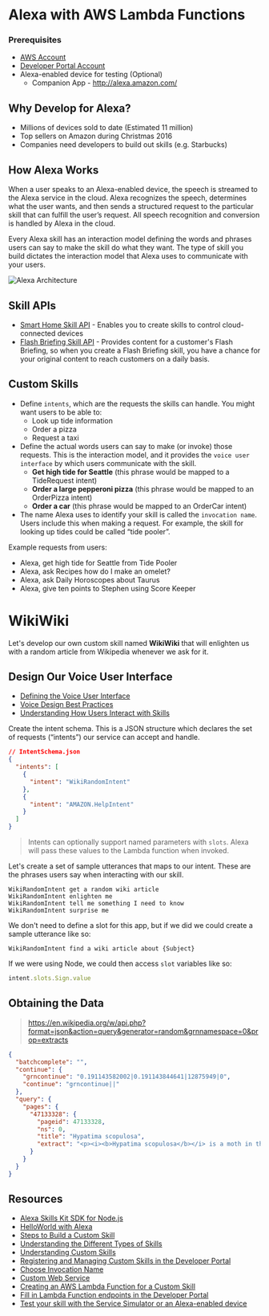 # Alexa with AWS Lambda Functions

### Prerequisites

- [AWS Account](https://aws.amazon.com/)
- [Developer Portal Account](https://developer.amazon.com/edw/home.html)
- Alexa-enabled device for testing (Optional)
  * Companion App - http://alexa.amazon.com/

## Why Develop for Alexa?

- Millions of devices sold to date (Estimated 11 million)
- Top sellers on Amazon during Christmas 2016
- Companies need developers to build out skills (e.g. Starbucks)

## How Alexa Works

When a user speaks to an Alexa-enabled device, the speech is streamed to the Alexa service in the cloud. Alexa recognizes the speech, determines what the user wants, and then sends a structured request to the particular skill that can fulfill the user’s request. All speech recognition and conversion is handled by Alexa in the cloud.

Every Alexa skill has an interaction model defining the words and phrases users can say to make the skill do what they want. The type of skill you build dictates the interaction model that Alexa uses to communicate with your users.

![Alexa Architecture](https://images-na.ssl-images-amazon.com/images/G/01/mobile-apps/dex/ask-customskills/ASKArchitecture._TTH_.png)

## Skill APIs

- [Smart Home Skill API](https://developer.amazon.com/public/solutions/alexa/alexa-skills-kit/overviews/understanding-the-smart-home-skill-api) - Enables you to create skills to control cloud-connected devices
- [Flash Briefing Skill API](https://developer.amazon.com/public/solutions/alexa/alexa-skills-kit/docs/understanding-the-flash-briefing-skill-api) - Provides content for a customer's Flash Briefing, so when you create a Flash Briefing skill, you have a chance for your original content to reach customers on a daily basis.

## Custom Skills

* Define `intents`, which are the requests the skills can handle. You might want users to be able to: 
  - Look up tide information
  - Order a pizza
  - Request a taxi
* Define the actual words users can say to make (or invoke) those requests. This is the interaction model, and it provides the `voice user interface` by which users communicate with the skill.
  - **Get high tide for Seattle** (this phrase would be mapped to a TideRequest intent)
  - **Order a large pepperoni pizza** (this phrase would be mapped to an OrderPizza intent)
  - **Order a car** (this phrase would be mapped to an OrderCar intent)
* The name Alexa uses to identify your skill is called the `invocation name`. Users include this when making a request. For example, the skill for looking up tides could be called “tide pooler”.

Example requests from users: 

- Alexa, get high tide for Seattle from Tide Pooler
- Alexa, ask Recipes how do I make an omelet?
- Alexa, ask Daily Horoscopes about Taurus
- Alexa, give ten points to Stephen using Score Keeper

# WikiWiki

Let's develop our own custom skill named **WikiWiki** that will enlighten us with a random article from Wikipedia whenever we ask for it. 

## Design Our Voice User Interface

- [Defining the Voice User Interface](https://developer.amazon.com/public/solutions/alexa/alexa-skills-kit/docs/defining-the-voice-interface)
- [Voice Design Best Practices](https://developer.amazon.com/public/solutions/alexa/alexa-skills-kit/docs/alexa-skills-kit-voice-design-best-practices)
- [Understanding How Users Interact with Skills](https://developer.amazon.com/public/solutions/alexa/alexa-skills-kit/docs/understanding-how-users-interact-with-skills)

Create the intent schema. This is a JSON structure which declares the set of requests (“intents”) our service can accept and handle.

```json
// IntentSchema.json
{
  "intents": [
    {
      "intent": "WikiRandomIntent"
    },
    {
      "intent": "AMAZON.HelpIntent"
    }
  ]
}
```

> Intents can optionally support named parameters with `slots`. Alexa will pass these values to the Lambda function when invoked.

Let's create a set of sample utterances that maps to our intent. These are the phrases users say when interacting with our skill.

```
WikiRandomIntent get a random wiki article
WikiRandomIntent enlighten me
WikiRandomIntent tell me something I need to know
WikiRandomIntent surprise me
```

We don't need to define a slot for this app, but if we did we could create a sample utterance like so:

```
WikiRandomIntent find a wiki article about {Subject}
```

If we were using Node, we could then access `slot` variables like so: 

```js
intent.slots.Sign.value
```






## Obtaining the Data

> https://en.wikipedia.org/w/api.php?format=json&action=query&generator=random&grnnamespace=0&prop=extracts

```json
{
  "batchcomplete": "",
  "continue": {
    "grncontinue": "0.191143582002|0.191143844641|12875949|0",
    "continue": "grncontinue||"
  },
  "query": {
    "pages": {
      "47133328": {
        "pageid": 47133328,
        "ns": 0,
        "title": "Hypatima scopulosa",
        "extract": "<p><i><b>Hypatima scopulosa</b></i> is a moth in the Gelechiidae family. It was described by Meyrick in 1913. It is found in southern India.</p>\n<p>The wingspan is about 12 mm. The forewings are brown irregularly mixed with fuscous and sprinkled with whitish and with a small darker brown basal patch, and two small spots transversely placed in the disc beyond this. There is a suffused dark grey triangular blotch occupying the median third of the costa and reaching two-thirds across the wing, its apical portion with several irregular black marks. There is also a short black mark resting on the termen in the middle. The hindwings are grey, paler and thinly scaled anteriorly, darker towards the apex and termen.</p>\n<h2><span id=\"References\">References</span></h2>"
      }
    }
  }
}
```




## Resources 

- [Alexa Skills Kit SDK for Node.js](https://github.com/alexa/alexa-skills-kit-sdk-for-nodejs)
- [HelloWorld with Alexa](https://github.com/amzn/alexa-skills-kit-js/tree/master/samples/helloWorld)
- [Steps to Build a Custom Skill](https://developer.amazon.com/public/solutions/alexa/alexa-skills-kit/overviews/steps-to-build-a-custom-skill)
- [Understanding the Different Types of Skills](https://developer.amazon.com/public/solutions/alexa/alexa-skills-kit/docs/understanding-the-different-types-of-skills)
- [Understanding Custom Skills](https://developer.amazon.com/public/solutions/alexa/alexa-skills-kit/overviews/understanding-custom-skills)
- [Registering and Managing Custom Skills in the Developer Portal](https://developer.amazon.com/public/solutions/alexa/alexa-skills-kit/docs/registering-and-managing-alexa-skills-in-the-developer-portal)
- [Choose Invocation Name](https://developer.amazon.com/public/solutions/alexa/alexa-skills-kit/docs/choosing-the-invocation-name-for-an-alexa-skill)
- [Custom Web Service](https://developer.amazon.com/public/solutions/alexa/alexa-skills-kit/docs/developing-an-alexa-skill-as-a-web-service)
- [Creating an AWS Lambda Function for a Custom Skill](https://developer.amazon.com/public/solutions/alexa/alexa-skills-kit/docs/developing-an-alexa-skill-as-a-lambda-function)
- [Fill in Lambda Function endpoints in the Developer Portal](https://developer.amazon.com/public/solutions/alexa/alexa-skills-kit/docs/registering-and-managing-alexa-skills-in-the-developer-portal)
- [Test your skill with the Service Simulator or an Alexa-enabled device](https://developer.amazon.com/public/solutions/alexa/alexa-skills-kit/docs/testing-an-alexa-skill)
